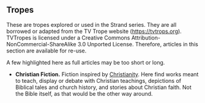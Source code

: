 ## Tropes

These are tropes explored or used in the Strand series. They are all borrowed or adapted from the TV Trope website (https://tvtrops.org). TVTropes is licensed under a Creative Commons Attribution-NonCommercial-ShareAlike 3.0 Unported License. Therefore, articles in this section are available for re-use.

A few highlighted here as full articles may be too short or long.

* **Christian Fiction.** Fiction inspired by [Christianity](https://tvtropes.org/pmwiki/pmwiki.php/UsefulNotes/Christianity). Here find works meant to teach, display or debate with Christian teachings, depictions of Biblical tales and church history, and stories about Christian faith. Not the Bible itself, as that would be the other way around.
